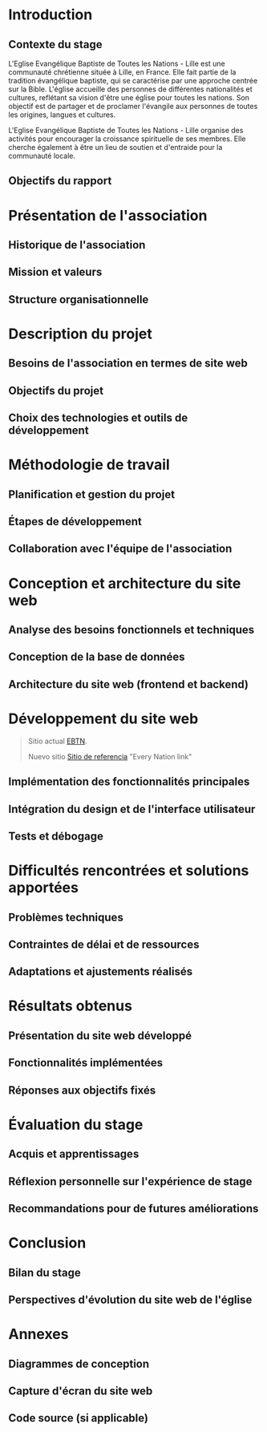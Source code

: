 #   Introduction
##	Contexte du stage
L'Eglise Evangélique Baptiste de Toutes les Nations - Lille est une communauté chrétienne située à Lille, en France. Elle fait partie de la tradition évangélique baptiste, qui se caractérise par une approche centrée sur la Bible. L'église accueille des personnes de différentes nationalités et cultures, reflétant sa vision d'être une église pour toutes les nations. Son objectif est de partager et de proclamer l'évangile aux personnes de toutes les origines, langues et cultures.

L'Eglise Evangélique Baptiste de Toutes les Nations - Lille organise des activités pour encourager la croissance spirituelle de ses membres. Elle cherche également à être un lieu de soutien et d'entraide pour la communauté locale.

##	Objectifs du rapport
#	Présentation de l'association
##	Historique de l'association
##	Mission et valeurs
##	Structure organisationnelle
# 	Description du projet
##	Besoins de l'association en termes de site web
##	Objectifs du projet
##	Choix des technologies et outils de développement
#	Méthodologie de travail
##	Planification et gestion du projet
##	Étapes de développement
##	Collaboration avec l'équipe de l'association
#	Conception et architecture du site web
##	Analyse des besoins fonctionnels et techniques
##	Conception de la base de données
##	Architecture du site web (frontend et backend)
#   Développement du site web

> Sitio actual [EBTN](https://www.ebtn-lille.com// "Lien site actuel").
> 
> Nuevo sitio [Sitio de referencia](https://everynation.us/find-a-church/?filter=true&category=virginia) "Every Nation link"



##	Implémentation des fonctionnalités principales
##	Intégration du design et de l'interface utilisateur
##	Tests et débogage
#   Difficultés rencontrées et solutions apportées
##	Problèmes techniques
##	Contraintes de délai et de ressources
##	Adaptations et ajustements réalisés
#	Résultats obtenus
##	Présentation du site web développé
##	Fonctionnalités implémentées
##	Réponses aux objectifs fixés
#	Évaluation du stage
##	Acquis et apprentissages
##	Réflexion personnelle sur l'expérience de stage
##	Recommandations pour de futures améliorations
#	Conclusion
##	Bilan du stage
##	Perspectives d'évolution du site web de l'église
#	Annexes
##	Diagrammes de conception
##	Capture d'écran du site web
##	Code source (si applicable)